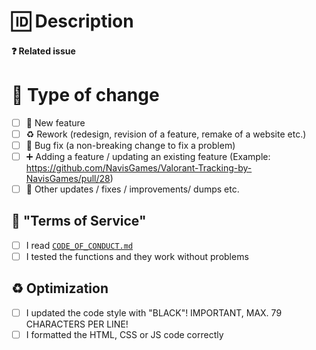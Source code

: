 # 🆔 Description

<!-- Detailed description of the changes you recommend in the pull request -->

#### ❓ Related issue

<!-- If this PR relates to an issue, link it here. -->

# 🚀 Type of change

<!-- Mark where applicable with 'x' (example: '[x]') -->

- [ ] 🚀 New feature
- [ ] ♻ Rework (redesign, revision of a feature, remake of a website etc.)
- [ ] 🐞 Bug fix (a non-breaking change to fix a problem)
- [ ] ➕ Adding a feature / updating an existing feature (Example: https://github.com/NavisGames/Valorant-Tracking-by-NavisGames/pull/28)
- [ ] 🔨 Other updates / fixes / improvements/ dumps etc.

## 🔱 "Terms of Service"

<!-- Mark where applicable with 'x' (example: '[x]') -->

- [ ] I read [`CODE_OF_CONDUCT.md`](https://github.com/NavisGames/Valorant-Tracking-by-NavisGames/blob/main/CODE_OF_CONDUCT.md)
- [ ] I tested the functions and they work without problems

## ♻ Optimization

<!-- Mark where applicable with 'x' (example: '[x]') -->

- [ ] I updated the code style with "BLACK"! IMPORTANT, MAX. 79 CHARACTERS PER LINE!
- [ ] I formatted the HTML, CSS or JS code correctly
